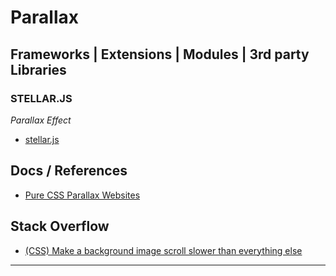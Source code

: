 Parallax
=======================


Frameworks | Extensions | Modules | 3rd party Libraries
-------------------------------------------------------

### STELLAR.JS

*Parallax Effect*

- [stellar.js](https://markdalgleish.com/projects/stellar.js/)


Docs / References
-------------

- [Pure CSS Parallax Websites](https://keithclark.co.uk/articles/pure-css-parallax-websites/)


Stack Overflow 
---------------

- [(CSS) Make a background image scroll slower than everything else](https://stackoverflow.com/questions/29240028/css-make-a-background-image-scroll-slower-than-everything-else)

-----------------------------------------------------------------------------------------------------